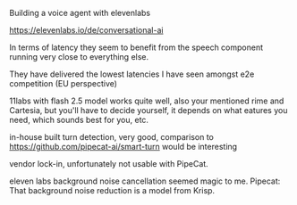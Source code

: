 Building a voice agent with elevenlabs 

https://elevenlabs.io/de/conversational-ai

In terms of latency they seem to benefit from the speech component running very close to everything else. 

They have delivered the lowest latencies I have seen amongst e2e competition (EU perspective)

11labs with flash 2.5 model works quite well, also your mentioned rime and Cartesia, but you'll have to decide yourself, it depends on what eatures you need, which sounds best for you, etc.

in-house built turn detection, very good, comparison to https://github.com/pipecat-ai/smart-turn would be interesting

vendor lock-in, unfortunately not usable with PipeCat.

eleven labs background noise cancellation seemed magic to me. 
Pipecat: That background noise reduction is a model from Krisp. 